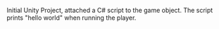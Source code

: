 Initial Unity Project, attached a C# script to the game object.
The script prints "hello world" when running the player.